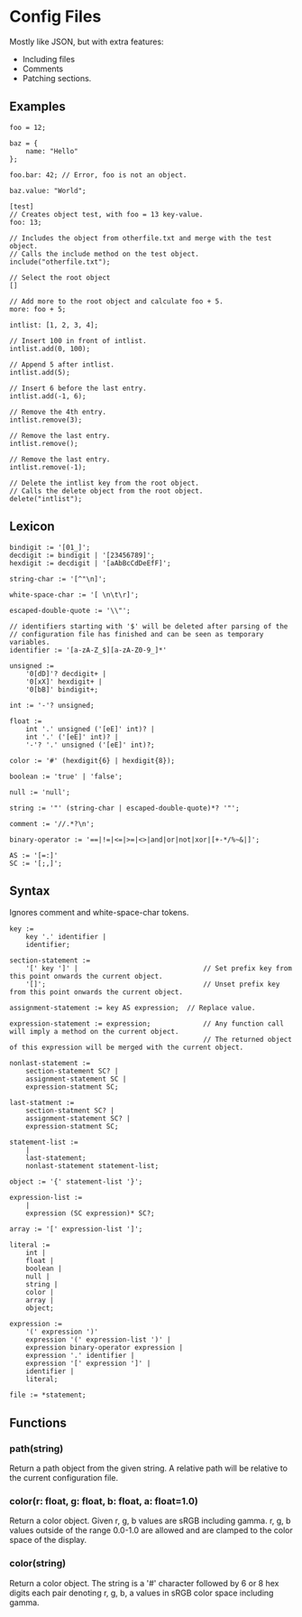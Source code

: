 # Config Files
Mostly like JSON, but with extra features:

 * Including files
 * Comments
 * Patching sections.

## Examples

```
foo = 12;

baz = {
    name: "Hello"
};

foo.bar: 42; // Error, foo is not an object.

baz.value: "World";

[test]
// Creates object test, with foo = 13 key-value.
foo: 13;

// Includes the object from otherfile.txt and merge with the test object.
// Calls the include method on the test object.
include("otherfile.txt");

// Select the root object
[]

// Add more to the root object and calculate foo + 5.
more: foo + 5;

intlist: [1, 2, 3, 4];

// Insert 100 in front of intlist.
intlist.add(0, 100);

// Append 5 after intlist.
intlist.add(5);

// Insert 6 before the last entry.
intlist.add(-1, 6);

// Remove the 4th entry.
intlist.remove(3);

// Remove the last entry.
intlist.remove();

// Remove the last entry.
intlist.remove(-1);

// Delete the intlist key from the root object.
// Calls the delete object from the root object.
delete("intlist");
```


## Lexicon
```
bindigit := '[01_]';
decdigit := bindigit | '[23456789]';
hexdigit := decdigit | '[aAbBcCdDeEfF]';

string-char := '[^"\n]';

white-space-char := '[ \n\t\r]';

escaped-double-quote := '\\"';

// identifiers starting with '$' will be deleted after parsing of the
// configuration file has finished and can be seen as temporary variables.
identifier := '[a-zA-Z_$][a-zA-Z0-9_]*'

unsigned :=
    '0[dD]'? decdigit+ |
	'0[xX]' hexdigit+ |
	'0[bB]' bindigit+;

int := '-'? unsigned;

float :=
	int '.' unsigned ('[eE]' int)? |
	int '.' ('[eE]' int)? |
	'-'? '.' unsigned ('[eE]' int)?;

color := '#' (hexdigit{6} | hexdigit{8});

boolean := 'true' | 'false';

null := 'null';

string := '"' (string-char | escaped-double-quote)*? '"';

comment := '//.*?\n';

binary-operator := '==|!=|<=|>=|<>|and|or|not|xor|[+-*/%~&|]';

AS := '[=:]'
SC := '[;,]';

```

## Syntax
Ignores comment and white-space-char tokens.

```
key :=
	key '.' identifier |
	identifier;

section-statement :=
	'[' key ']' |		    					// Set prefix key from this point onwards the current object.
	'[]';			     						// Unset prefix key from this point onwards the current object.

assignment-statement := key AS expression;  // Replace value.

expression-statement := expression;             // Any function call will imply a method on the current object.
                                                // The returned object of this expression will be merged with the current object.

nonlast-statement :=
    section-statement SC? |
    assignment-statement SC |
    expression-statment SC;                              
                                               
last-statment :=
    section-statment SC? | 
    assignment-statement SC? |
    expression-statment SC;

statement-list :=
    |
    last-statement;
    nonlast-statement statement-list;

object := '{' statement-list '}';

expression-list :=
    |
    expression (SC expression)* SC?;

array := '[' expression-list ']';

literal :=
	int |
	float |
	boolean |
	null |
	string |
    color |
	array |
	object;

expression :=
	'(' expression ')'
	expression '(' expression-list ')' |
	expression binary-operator expression |
	expression '.' identifier |
	expression '[' expression ']' |
	identifier |
	literal;

file := *statement;

```

## Functions
### path(string)
Return a path object from the given string.
A relative path will be relative to the current configuration file.

### color(r: float, g: float, b: float, a: float=1.0)
Return a color object. Given r, g, b values are sRGB including gamma.
r, g, b values outside of the range 0.0-1.0 are allowed and are clamped to
the color space of the display.

### color(string)
Return a color object. The string is a '#' character followed by 6 or 8 hex digits
each pair denoting r, g, b, a values in sRGB color space including gamma.